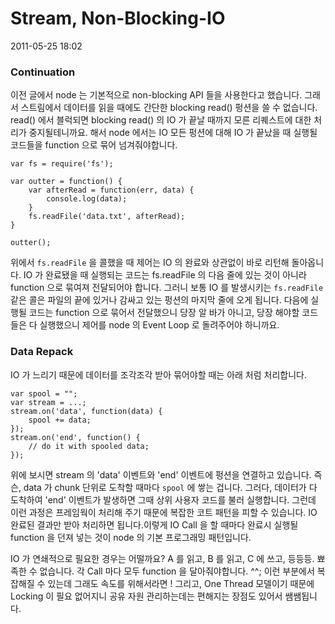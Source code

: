 # Stream, Non-Blocking-IO

2011-05-25 18:02

### Continuation

이전 글에서 node 는 기본적으로 non-blocking API 들을 사용한다고 했습니다. 그래서 스트림에서 데이터를 읽을 때에도 간단한 blocking read() 펑션을 쓸 수 없습니다. read() 에서 블럭되면 blocking read() 의 IO 가 끝날 때까지 모른 리퀘스트에 대한 처리가 중지될테니까요. 해서 node 에서는 IO 모든 펑션에 대해 IO 가 끝났을 때 실행될 코드들을 function 으로 묶어 넘겨줘야합니다.

	var fs = require('fs');
	
	var outter = function() {
		var afterRead = function(err, data) {
			console.log(data);
		}
		fs.readFile('data.txt', afterRead);
	}
	
	outter();

위에서 `fs.readFile` 을 콜했을 때 제어는 IO 의 완료와 상관없이 바로 리턴해 돌아옵니다. IO 가 완료됐을 때 실행되는 코드는 fs.readFile 의 다음 줄에 있는 것이 아니라 function 으로 묶여져 전달되어야 합니다. 그러니 보통 IO 를 발생시키는 `fs.readFile` 같은 콜은 파일의 끝에 있거나 감싸고 있는 펑션의 마지막 줄에 오게 됩니다. 다음에 실행될 코드는 function 으로 묶어서 전달했으니 당장 알 바가 아니고, 당장 해야할 코드들은 다 실행했으니 제어를 node 의 Event Loop 로 돌려주어야 하니까요.

### Data Repack

IO 가 느리기 때문에 데이터를 조각조각 받아 묶어야할 때는 아래 처럼 처리합니다.

	var spool = "";
	var stream = ...;
	stream.on('data', function(data) {
		spool += data;
	});
	stream.on('end', function() {
		// do it with spooled data;
	});

위에 보시면 stream 의 'data' 이벤트와 'end' 이벤트에 펑션을 연결하고 있습니다. 즉슨, data 가 chunk 단위로 도착할 때마다 `spool` 에 쌓는 겁니다. 그러다, 데이터가 다 도착하여 'end' 이벤트가 발생하면 그때 상위 사용자 코드를 불러 실행합니다. 그런데 이런 과정은 프레임웍이 처리해 주기 때문에 복잡한 코트 패턴을 피할 수 있습니다. IO 완료된 결과만 받아 처리하면 됩니다.이렇게 IO Call 을 할 때마다 완료시 실행될 function 을 던져 넣는 것이 node 의 기본 프로그래밍 패턴입니다.

IO 가 연쇄적으로 필요한 경우는 어떨까요? A 를 읽고, B 를 읽고, C 에 쓰고, 등등등. 뾰족한 수 없습니다. 각 Call 마다 모두 function 을 달아줘야합니다. ^^; 이런 부분에서 복잡해질 수 있는데 그래도 속도를 위해서라면 ! 그리고, One Thread 모델이기 때문에 Locking 이 필요 없어지니 공유 자원 관리하는데는 편해지는 장점도 있어서 쌤쌤됩니다.

